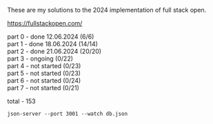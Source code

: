 These are my solutions to the 2024 implementation of full stack open. 

https://fullstackopen.com/

part 0 - done 12.06.2024 (6/6)  
part 1 - done 18.06.2024 (14/14)  
part 2 - done 21.06.2024 (20/20)  
part 3 - ongoing (0/22)  
part 4 - not started (0/23)   
part 5 - not started (0/23)  
part 6 - not started (0/24)  
part 7 - not started (0/21)  

total - 153

```
json-server --port 3001 --watch db.json
``` 